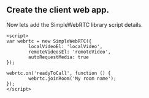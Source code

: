 ## Create the client web app.

Now lets add the SimpleWebRTC library script details.

~~~
<script>
var webrtc = new SimpleWebRTC({
        localVideoEl: 'localVideo',
        remoteVideosEl: 'remoteVideo',
        autoRequestMedia: true
});

webrtc.on('readyToCall', function () {
        webrtc.joinRoom('My room name');
});
</script>
~~~